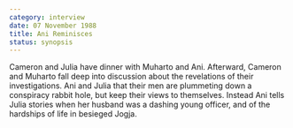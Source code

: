 ```yaml
---
category: interview
date: 07 November 1988
title: Ani Reminisces
status: synopsis
---
```


Cameron and Julia have dinner with Muharto and
Ani. Afterward, Cameron and Muharto fall deep into discussion about the
revelations of their investigations. Ani and Julia that their men
are plummeting down a conspiracy rabbit hole, but keep their
views to themselves. Instead Ani tells Julia stories when her husband
was a dashing young officer, and of the hardships of life in besieged
Jogja.

